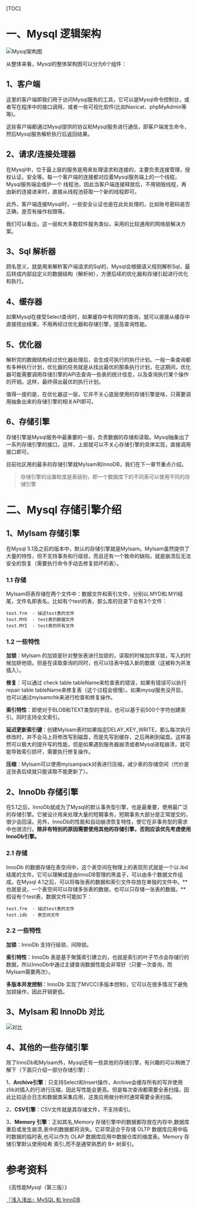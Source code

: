 [TOC]

# 一、Mysql 逻辑架构

![Mysql架构图](http://assets.processon.com/chart_image/5ee31964f346fb1ae55d6b8c.png?_=1591942325557)

从整体来看，Mysql的整体架构图可以分为6个组件：

## 1、客户端

这里的客户端即我们用于访问Mysql服务的工具，它可以是Mysql命令控制台，或者写在程序中的接口调用，或者一些可视化软件(比如Navicat、phpMyAdmin等等)。

这些客户端都通过Mysql提供的协议和Mysql服务进行通信，即客户端发生命令，然后Mysql服务解析执行后返回结果。

## 2、请求/连接处理器

在Mysql中，位于最上层的服务是用来处理请求和连接的，主要负责连接管理，授权认证，安全等。每一个客户端的连接都对应着Mysql服务端上的一个线程，Mysql服务端会维护一个 线程池，因此当客户端连接释放后，不用销毁线程，再由新的连接进来时，直接从线程池获取一个新的线程即可。

此外，客户端连接Mysql时，一些安全认证也是在此处处理的，比如账号密码是否正确，是否有操作权限等。

我们可以看出，这一层和大多数软件服务类似，采用的比较通用的网络层解决方案。

## 3、Sql 解析器

顾名思义，就是用来解析客户端请求的Sql的，Mysql会根据语义规则解析Sql，最后转成内部自定义的数据结构（解析树），方便后续的优化器和存储引起进行优化和执行。

##  4、缓存器

如果Mysql在接受Select查询时，如果缓存中有同样的查询，就可以直接从缓存中直接捞出结果，不用再经过优化器和存储引擎，提高查询性能。

## 5、优化器 

解析完的数据结构经过优化器处理后，会生成可执行的执行计划。一般一条查询都有多种执行计划，优化器的任务就是从找出最优的那条执行计划，在这期间，优化器可能需要调用存储引擎的API去查询一些表的统计信息，以及查询执行某个操作的开销。这样，最终得出最优的执行计划。

值得一提的是，在优化器这一层，它并不关心底层使用的存储引擎是啥，只需要调用抽象出来的存储引擎的相关API即可。

## 6、存储引擎

存储引擎是Mysql服务中最重要的一层，负责数据的存储和读取。Mysql抽象出了一系列存储引擎的接口，这样，上层就可以不关心存储引擎的具体实现，直接调用接口即可。

目前社区用的最多的存储引擎就MyIsam和InnoDB，我们在下一章节重点介绍。

> 存储引擎的设置粒度是表级别，即一个数据库下的不同表可以使用不同的存储引擎

# 二、Mysql 存储引擎介绍 

## 1、MyIsam 存储引擎

在Mysql 5.1及之前的版本中，默认的存储引擎就是MyIsam。MyIsam虽然提供了大量的特性，但不支持事务和行级锁，而且还有一个致命的缺陷，就是崩溃后无法安全的恢复（需要执行命令手动去修复损坏的表）。

### 1.1 存储

MyIsam将表存储在两个文件中：数据文件和索引文件，分别以.MYD和.MYI结尾，文件名即表名。比如有个test的表，那么库的目录下会有3个文件：

```shell
test.frm  - 描述test表的文件
test.MYD  - test表的数据文件
test.MYI  - test表的所有文件
```

### 1.2 一些特性

**加锁**：MyIsam 的加锁是针对整张表进行加锁的，读取的时候加共享锁，写入的时候加排他锁。但是在读取查询的同时，也可以往表中插入新的数据（这被称为并发插入）。

**修复**：可以通过 check table tableName来检查表的错误，如果有错误可以执行 repair table tableName来修复表（这个过程会很慢）。如果mysql服务没开启，也可以通过myisamchk来进行检查和修复操作。

**索引特性**：即使对于BLOB和TEXT类型的字段，也可以基于前500个字符创建索引。同时支持全文索引。

**延迟更新索引键**：创建MyIsam表时如果指定DELAY_KEY_WRITE，那么每次执行修改时，并不会马上将修改写到磁盘，而是先写到缓存，之后再刷到磁盘。这样虽然可以极大的提升写的性能，但是如果遇到服务器崩溃或者Mysql进程崩溃，就可能导致索引损坏，需要执行修复操作。

**压缩**：MyIsam可以使用myisampack对表进行压缩，减少表的存储空间（代价是这张表后续就只能读取不能更新了）。

## 2、InnoDb 存储引擎

在5.1之后，InnoDb就成为了Mysql的默认事务型引擎，也是最重要，使用最广泛的存储引擎。它被设计用来处理大量的短期事务，短期事务大部分是正常提交的，很少会回滚。另外，InnoDb的性能和自动崩溃恢复特性，使它在非事务型的需求中也很流行。**除非有特别的原因需要使用其他的存储引擎，否则应该优先考虑使用InnoDb引擎。**

### 2.1 存储

InnoDb 的数据存储在表空间中，这个表空间在物理上的表现形式就是一个以.ibd结尾的文件。它可以理解成是由InnoDB管理的黑盒子，可以由多个数据文件组成。在Mysql 4.1之后，可以将每张表的数据和索引文件存放在单独的文件中。**也就是说，一个表空间可以存储多张表的数据，也可以只存储一张表的数据。**假设有个test表，数据文件可能如下：

```shell
test.frm  - 描述test表的文件
test.idb  - 表空间文件
```

### 2.2 一些特性

**加锁**：InnoDb 支持行级锁、间隙锁。

**索引特性**：InnoDb 表是基于聚簇索引建立的，也就是索引的叶子节点会存储行的数据，所以InnoDb中通过主键查询数据性能会非常好（只要一次查询，而MyIsam需要两次）。

**多版本并发控制**：InnoDb 实现了MVCC(多版本控制)，它可以在很多情况下避免加锁操作，因此开销更低。

## 3、MyIsam 和 InnoDb 对比 

![对比](http://assets.processon.com/chart_image/5ee35e566376891e81c7ba9b.png?_=1592188625760)

## 4、其他的一些存储引擎  

除了InnoDb和MyIsam外，Mysql还有一些其他的存储引擎，有兴趣的可以稍微了解下（下面只介绍一部分存储引擎）：

1、**Archive引擎**：只支持Select和Insert操作，Archive会缓存所有的写并使用zlib对插入的行进行压缩，因此写性能会更高。但是每次查询都需要全表扫描，因此比较适合日志和数据类采集应用，这类应用做分析时通常需要全表扫描。

2、**CSV引擎**：CSV文件就是其存储文件，不支持索引。

3、**Memory 引擎**：正如其名,Memory 存储引擎中的数据都存放在内存中,数据库重启或发生崩溃,表中的数据都将消失。它非常适合于存储 OLTP 数据库应用中临时数据的临时表,也可以作为 OLAP 数据库应用中数据仓库的维度表。Memory 存储引擎默认使用哈希 索引,而不是通常熟悉的 B+ 树索引。



# 参考资料

《高性能Mysql（第三版）》

[『浅入浅出』MySQL 和 InnoDB](https://draveness.me/mysql-innodb/)